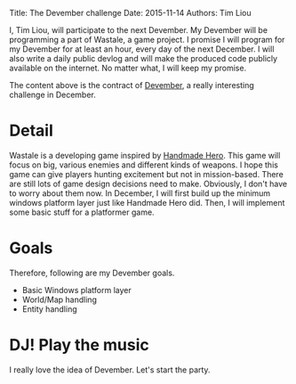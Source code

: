 Title: The Devember challenge
Date: 2015-11-14
Authors: Tim Liou

I, Tim Liou, will participate to the next Devember. My Devember will be
programming a part of Wastale, a game project. I promise I will program for my
Devember for at least an hour, every day of the next December. I will also write
a daily public devlog and will make the produced code publicly available on the
internet. No matter what, I will keep my promise.

The content above is the contract of [Devember](http://devember.org/), a really
interesting challenge in December.

# Detail

Wastale is a developing game inspired by
[Handmade Hero](http://handmadehero.org/). This game will focus on big, various
enemies and different kinds of weapons. I hope this game can give players
hunting excitement but not in mission-based. There are still lots of game design
decisions need to make. Obviously, I don't have to worry about them now. In
December, I will first build up the minimum windows platform layer just like
Handmade Hero did. Then, I will implement some basic stuff for a platformer
game.

# Goals

Therefore, following are my Devember goals.

* Basic Windows platform layer
* World/Map handling
* Entity handling

# DJ! Play the music

I really love the idea of Devember. Let's start the party.
